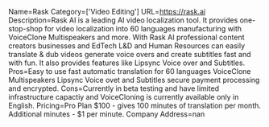Name=Rask
Category=['Video Editing']
URL=https://rask.ai
Description=Rask AI is a leading AI video localization tool. It provides one-stop-shop for video localization into 60 languages manufacturing with VoiceClone Multispeakers and more. With Rask AI professional content creators businesses and EdTech L&D and Human Resources can easily translate & dub videos generate voice overs and create subtitles fast and with fun. It also provides features like Lipsync Voice over and Subtitles.
Pros=Easy to use fast automatic translation for 60 languages VoiceClone Multispeakers Lipsync Voice ovet and Subtitles secure payment processing and encrypted.
Cons=Currently in beta testing and have limited infrastructure capactiy and VoiceCloning is currently available only in English.
Pricing=Pro Plan $100 - gives 100 minutes of translation per month. Additional minutes - $1 per minute.
Company Address=nan
